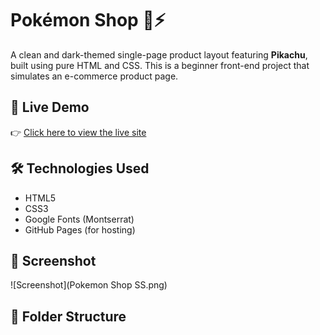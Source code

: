 # Pokémon Shop 🧢⚡

A clean and dark-themed single-page product layout featuring **Pikachu**, built using pure HTML and CSS. This is a beginner front-end project that simulates an e-commerce product page.

## 🚀 Live Demo

👉 [Click here to view the live site](https://yasshhh18.github.io/Pokemon-Shop/)

## 🛠️ Technologies Used

- HTML5
- CSS3
- Google Fonts (Montserrat)
- GitHub Pages (for hosting)

## 📸 Screenshot

![Screenshot](Pokemon Shop SS.png)

## 📂 Folder Structure

